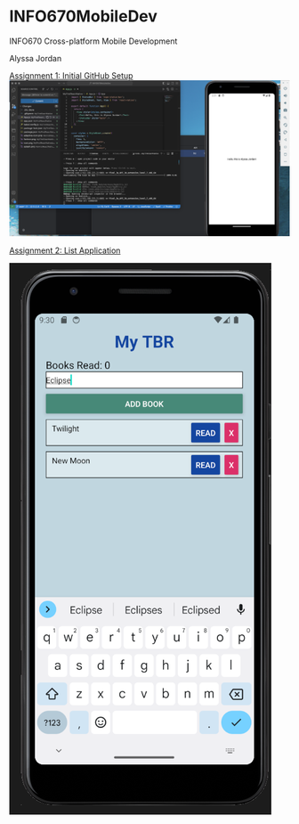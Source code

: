 # INFO670MobileDev
INFO670 Cross-platform Mobile Development

Alyssa Jordan

[Assignment 1: Initial GitHub Setup](https://github.com/alyssaaj/INFO670MobileDev/tree/9d99c4ed89484945f35e453a92140a601f3bdfe9/MyFirstReactNative)
![alt text](https://github.com/alyssaaj/INFO670MobileDev/blob/a7577bb380320914aabb4fd05b37a5ff59d0fb92/MyFirstReactNative/Results.png?raw=true)

[Assignment 2: List Application](https://github.com/alyssaaj/INFO670MobileDev/tree/9d99c4ed89484945f35e453a92140a601f3bdfe9/Assignment2) 

![alt text](https://github.com/alyssaaj/INFO670MobileDev/blob/5b6d728f2c50de1a351a9726176183e5b227027a/Assignment2/addbooks.png)
